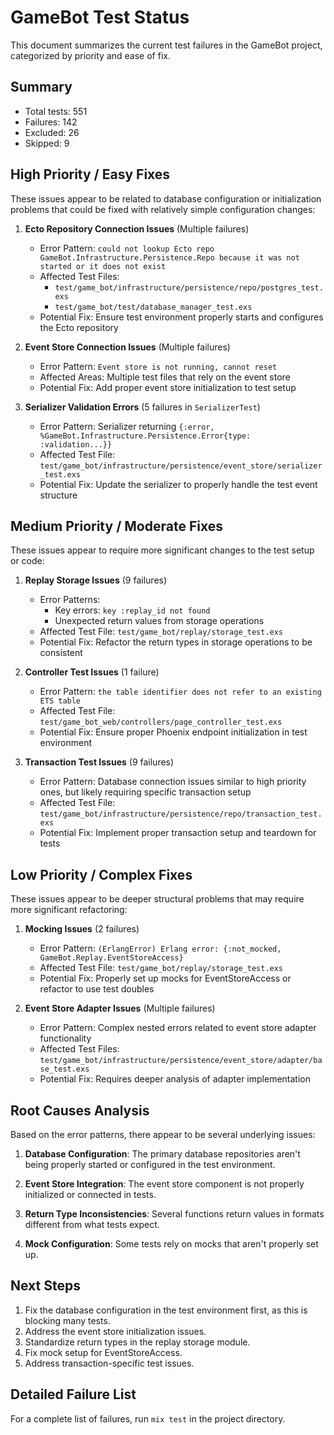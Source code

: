 # GameBot Test Status

This document summarizes the current test failures in the GameBot project, categorized by priority and ease of fix.

## Summary

- Total tests: 551
- Failures: 142
- Excluded: 26
- Skipped: 9

## High Priority / Easy Fixes

These issues appear to be related to database configuration or initialization problems that could be fixed with relatively simple configuration changes:

1. **Ecto Repository Connection Issues** (Multiple failures)
   - Error Pattern: `could not lookup Ecto repo GameBot.Infrastructure.Persistence.Repo because it was not started or it does not exist`
   - Affected Test Files:
     - `test/game_bot/infrastructure/persistence/repo/postgres_test.exs`
     - `test/game_bot/test/database_manager_test.exs`
   - Potential Fix: Ensure test environment properly starts and configures the Ecto repository

2. **Event Store Connection Issues** (Multiple failures)  
   - Error Pattern: `Event store is not running, cannot reset`
   - Affected Areas: Multiple test files that rely on the event store
   - Potential Fix: Add proper event store initialization to test setup

3. **Serializer Validation Errors** (5 failures in `SerializerTest`)
   - Error Pattern: Serializer returning `{:error, %GameBot.Infrastructure.Persistence.Error{type: :validation...}}`
   - Affected Test File: `test/game_bot/infrastructure/persistence/event_store/serializer_test.exs`
   - Potential Fix: Update the serializer to properly handle the test event structure

## Medium Priority / Moderate Fixes

These issues appear to require more significant changes to the test setup or code:

1. **Replay Storage Issues** (9 failures)
   - Error Patterns: 
     - Key errors: `key :replay_id not found`
     - Unexpected return values from storage operations
   - Affected Test File: `test/game_bot/replay/storage_test.exs`
   - Potential Fix: Refactor the return types in storage operations to be consistent

2. **Controller Test Issues** (1 failure)
   - Error Pattern: `the table identifier does not refer to an existing ETS table`
   - Affected Test File: `test/game_bot_web/controllers/page_controller_test.exs`
   - Potential Fix: Ensure proper Phoenix endpoint initialization in test environment

3. **Transaction Test Issues** (9 failures)
   - Error Pattern: Database connection issues similar to high priority ones, but likely requiring specific transaction setup
   - Affected Test File: `test/game_bot/infrastructure/persistence/repo/transaction_test.exs`
   - Potential Fix: Implement proper transaction setup and teardown for tests

## Low Priority / Complex Fixes

These issues appear to be deeper structural problems that may require more significant refactoring:

1. **Mocking Issues** (2 failures)
   - Error Pattern: `(ErlangError) Erlang error: {:not_mocked, GameBot.Replay.EventStoreAccess}`
   - Affected Test File: `test/game_bot/replay/storage_test.exs`
   - Potential Fix: Properly set up mocks for EventStoreAccess or refactor to use test doubles

2. **Event Store Adapter Issues** (Multiple failures)
   - Error Pattern: Complex nested errors related to event store adapter functionality
   - Affected Test Files: `test/game_bot/infrastructure/persistence/event_store/adapter/base_test.exs`
   - Potential Fix: Requires deeper analysis of adapter implementation

## Root Causes Analysis

Based on the error patterns, there appear to be several underlying issues:

1. **Database Configuration**: The primary database repositories aren't being properly started or configured in the test environment.

2. **Event Store Integration**: The event store component is not properly initialized or connected in tests.

3. **Return Type Inconsistencies**: Several functions return values in formats different from what tests expect.

4. **Mock Configuration**: Some tests rely on mocks that aren't properly set up.

## Next Steps

1. Fix the database configuration in the test environment first, as this is blocking many tests.
2. Address the event store initialization issues.
3. Standardize return types in the replay storage module.
4. Fix mock setup for EventStoreAccess.
5. Address transaction-specific test issues.

## Detailed Failure List

For a complete list of failures, run `mix test` in the project directory.
